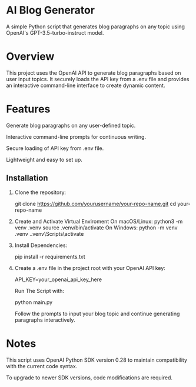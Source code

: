 # AI Blog Generator
A simple Python script that generates blog paragraphs on any topic using OpenAI's GPT-3.5-turbo-instruct model.

# Overview
This project uses the OpenAI API to generate blog paragraphs based on user input topics. It securely loads the API key from a .env file and provides an interactive command-line interface to create dynamic content.

# Features
Generate blog paragraphs on any user-defined topic.

Interactive command-line prompts for continuous writing.

Secure loading of API key from .env file.

Lightweight and easy to set up.

## Installation

1. Clone the repository:

   git clone https://github.com/yourusername/your-repo-name.git
   cd your-repo-name

2. Create and Activate Virtual Enviroment
   On macOS/Linux:
      python3 -m venv .venv
      source .venv/bin/activate
   On Windows:
      python -m venv .venv
      .\.venv\Scripts\activate

3. Install Dependencies:

    pip install -r requirements.txt

4. Create a .env file in the project root with your OpenAI API key:

    API_KEY=your_openai_api_key_here

    Run The Script with:

    python main.py

   Follow the prompts to input your blog topic and continue generating paragraphs interactively.

  # Notes
  This script uses OpenAI Python SDK version 0.28 to maintain compatibility with the current code syntax.
  
  To upgrade to newer SDK versions, code modifications are required.
